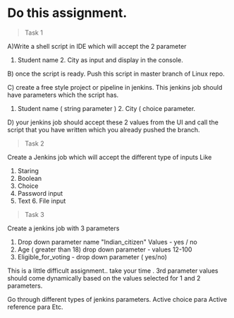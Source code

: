 # Do this assignment.
>
> Task 1
>
A)Write a shell script in IDE which will accept the 2 parameter 
1. Student name 
   2.  City as input and display in the console.

B) once the script is ready. Push this script in master branch of Linux repo.

C) create a free style project or pipeline in jenkins.  This jenkins job should have parameters which the script has.

1. Student name ( string parameter )
   2.  City ( choice parameter.

D) your jenkins job should accept these 2 values from the UI and call the script that you have written which you already pushed the branch.

>
> Task 2
>
Create a Jenkins job which will accept the different type of inputs 
Like 
1. Staring
2. Boolean
3. Choice 
4. Password input 
5. Text
6. File input

>
>Task 3
>
Create a jenkins job with 3 parameters 
1.  Drop down parameter name "Indian_citizen" 
Values - yes / no
2. Age ( greater than 18)  drop down parameter - values 12-100
3.  Eligible_for_voting - drop down parameter ( yes/no)

This is a little difficult assignment.. take your time .  3rd parameter values should come dynamically based on the values selected for 1 and 2 parameters.

Go through different types of jenkins parameters.
Active choice para
Active reference para
Etc.
